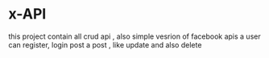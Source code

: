 # x-API
this project contain all crud api , also simple vesrion of facebook apis
a user can register, login post a post , like update and also delete 

